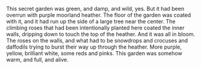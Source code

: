 This secret garden was green, and damp, and wild, yes. But it had been overrun with purple moorland heather. The floor of the garden was coated with it, and it had run up the side of a large tree near the center. The climbing roses that had been intentionally planted here coated the inner walls, dripping down to touch the top of the heather. And it was all in bloom. The roses on the walls, and what had to be snowdrops and crocuses and daffodils trying to burst their way up through the heather. More purple, yellow, brilliant white, some reds and pinks. This garden was somehow warm, and full, and alive. 